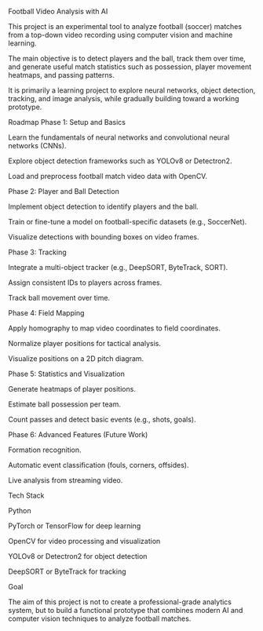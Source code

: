 Football Video Analysis with AI

This project is an experimental tool to analyze football (soccer) matches from a top-down video recording using computer vision and machine learning.

The main objective is to detect players and the ball, track them over time, and generate useful match statistics such as possession, player movement heatmaps, and passing patterns.

It is primarily a learning project to explore neural networks, object detection, tracking, and image analysis, while gradually building toward a working prototype.

Roadmap
Phase 1: Setup and Basics

 Learn the fundamentals of neural networks and convolutional neural networks (CNNs).

 Explore object detection frameworks such as YOLOv8 or Detectron2.

 Load and preprocess football match video data with OpenCV.

Phase 2: Player and Ball Detection

 Implement object detection to identify players and the ball.

 Train or fine-tune a model on football-specific datasets (e.g., SoccerNet).

 Visualize detections with bounding boxes on video frames.

Phase 3: Tracking

 Integrate a multi-object tracker (e.g., DeepSORT, ByteTrack, SORT).

 Assign consistent IDs to players across frames.

 Track ball movement over time.

Phase 4: Field Mapping

 Apply homography to map video coordinates to field coordinates.

 Normalize player positions for tactical analysis.

 Visualize positions on a 2D pitch diagram.

Phase 5: Statistics and Visualization

 Generate heatmaps of player positions.

 Estimate ball possession per team.

 Count passes and detect basic events (e.g., shots, goals).

Phase 6: Advanced Features (Future Work)

 Formation recognition.

 Automatic event classification (fouls, corners, offsides).

 Live analysis from streaming video.

Tech Stack

Python

PyTorch or TensorFlow for deep learning

OpenCV for video processing and visualization

YOLOv8 or Detectron2 for object detection

DeepSORT or ByteTrack for tracking

Goal

The aim of this project is not to create a professional-grade analytics system, but to build a functional prototype that combines modern AI and computer vision techniques to analyze football matches.